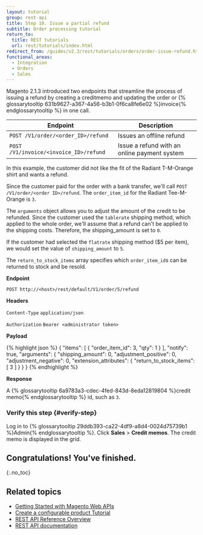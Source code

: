```yaml
---
layout: tutorial
group: rest-api
title: Step 10. Issue a partial refund
subtitle: Order processing tutorial
return_to:
  title: REST tutorials
  url: rest/tutorials/index.html
redirect_from: /guides/v2.3/rest/tutorials/orders/order-issue-refund.html
functional_areas:
  - Integration
  - Orders
  - Sales
---
```


Magento 2.1.3 introduced two endpoints that streamline the process of issuing a refund by creating a creditmemo and updating the order or {% glossarytooltip 631b9627-a367-4a56-b3b1-0f6ca8fe6e02 %}invoice{% endglossarytooltip %} in one call.

| Endpoint                               | Description                                  |
| -------------------------------------- | -------------------------------------------- |
| `POST /V1/order/<order_ID>/refund`     | Issues an offline refund                     |
| `POST /V1/invoice/<invoice_ID>/refund` | Issue a refund with an online payment system |

In this example, the customer did not like the fit of the Radiant T-M-Orange shirt and wants a refund.

Since the customer paid for the order with a bank transfer, we'll call `POST /V1/order/<order ID>/refund`. The `order_item_id` for the Radiant Tee-M-Orange is `3`.

The `arguments` object allows you to adjust the amount of the credit to be refunded. Since the customer used the `tablerate` shipping method, which applied to the whole order, we'll assume that a refund can't be applied to the shipping costs. Therefore, the shipping_amount is set to `0`.

If the customer had selected the `flatrate` shipping method ($5 per item), we would set the value of `shipping_amount` to `5`.

The `return_to_stock_items` array specifies which `order_item_id`s can be returned to stock and be resold.

**Endpoint**

`POST http://<host>/rest/default/V1/order/5/refund`

**Headers**

`Content-Type` `application/json`

`Authorization` `Bearer <administrator token>`

**Payload**

{% highlight json %}
{
  "items": [
    {
      "order_item_id": 3,
      "qty": 1
    }
  ],
  "notify": true,
  "arguments": {
    "shipping_amount": 0,
    "adjustment_positive": 0,
    "adjustment_negative": 0,
    "extension_attributes": {
      "return_to_stock_items": [
        3
      ]
    }
  }
}
{% endhighlight %}

**Response**

A {% glossarytooltip 6a9783a3-cdec-4fed-843d-8eda12819804 %}credit memo{% endglossarytooltip %} id, such as `3`.

### Verify this step {#verify-step}

Log in to {% glossarytooltip 29ddb393-ca22-4df9-a8d4-0024d75739b1 %}Admin{% endglossarytooltip %}. Click **Sales** > **Credit memos**. The credit memo is displayed in the grid.

## Congratulations! You've finished.

{:.no_toc}

## Related topics

* [Getting Started with Magento Web APIs]({{page.baseurl}}/get-started/get-started.html)
* [Create a configurable product Tutorial]({{site.baseurl}}/guides/v2.2/rest/tutorials/configurable-product/config-product-intro.html)
* [REST API Reference Overview]({{page.baseurl}}/rest/rest.html)
* [REST API documentation]({{site.baseurl}}/swagger/)

